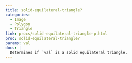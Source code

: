 ```yaml
---
title: solid-equilateral-triangle?
categories: 
  - Image
  - Polygon
  - Triangle
link: procs/solid-equilateral-triangle-p.html
proc: solid-equilateral-triangle?
params: val
docs: |
  Determines if `val` is a solid equilateral triangle.
---
```

